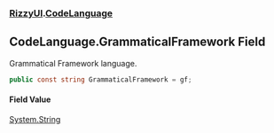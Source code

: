 ### [RizzyUI](RizzyUI 'RizzyUI').[CodeLanguage](RizzyUI.CodeLanguage 'RizzyUI.CodeLanguage')

## CodeLanguage.GrammaticalFramework Field

Grammatical Framework language.

```csharp
public const string GrammaticalFramework = gf;
```

#### Field Value
[System.String](https://docs.microsoft.com/en-us/dotnet/api/System.String 'System.String')